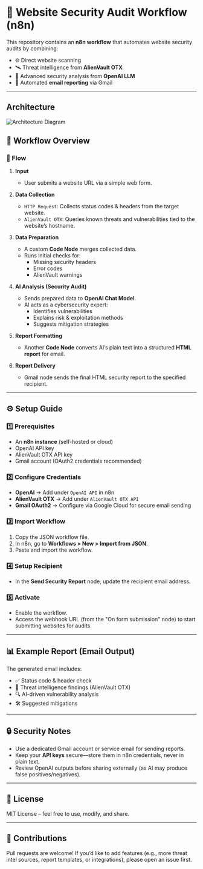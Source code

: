 # 🔐 Website Security Audit Workflow (n8n)

This repository contains an **n8n workflow** that automates website security audits by combining:

- 🌐 Direct website scanning  
- 🛰️ Threat intelligence from **AlienVault OTX**  
- 🤖 Advanced security analysis from **OpenAI LLM**  
- 📧 Automated **email reporting** via Gmail  

---
## Architecture

![Architecture Diagram](images/artitectrue.png)

## 🚀 Workflow Overview

### 🔄 Flow
1. **Input**  
   - User submits a website URL via a simple web form.

2. **Data Collection**  
   - `HTTP Request`: Collects status codes & headers from the target website.  
   - `AlienVault OTX`: Queries known threats and vulnerabilities tied to the website’s hostname.  

3. **Data Preparation**  
   - A custom **Code Node** merges collected data.  
   - Runs initial checks for:  
     - Missing security headers  
     - Error codes  
     - AlienVault warnings  

4. **AI Analysis (Security Audit)**  
   - Sends prepared data to **OpenAI Chat Model**.  
   - AI acts as a cybersecurity expert:  
     - Identifies vulnerabilities  
     - Explains risk & exploitation methods  
     - Suggests mitigation strategies  

5. **Report Formatting**  
   - Another **Code Node** converts AI’s plain text into a structured **HTML report** for email.  

6. **Report Delivery**  
   - Gmail node sends the final HTML security report to the specified recipient.  

---

## ⚙️ Setup Guide

### 1️⃣ Prerequisites
- An **n8n instance** (self-hosted or cloud)  
- OpenAI API key  
- AlienVault OTX API key  
- Gmail account (OAuth2 credentials recommended)  

### 2️⃣ Configure Credentials
- **OpenAI** → Add under `OpenAI API` in n8n  
- **AlienVault OTX** → Add under `AlienVault OTX API`  
- **Gmail OAuth2** → Configure via Google Cloud for secure email sending  

### 3️⃣ Import Workflow
1. Copy the JSON workflow file.  
2. In n8n, go to **Workflows > New > Import from JSON**.  
3. Paste and import the workflow.  

### 4️⃣ Setup Recipient
- In the **Send Security Report** node, update the recipient email address.  

### 5️⃣ Activate
- Enable the workflow.  
- Access the webhook URL (from the "On form submission" node) to start submitting websites for audits.  

---

## 📊 Example Report (Email Output)
The generated email includes:  
- ✅ Status code & header check  
- 🚨 Threat intelligence findings (AlienVault OTX)  
- 🔍 AI-driven vulnerability analysis  
- 🛠️ Suggested mitigations  

---

## 🔒 Security Notes
- Use a dedicated Gmail account or service email for sending reports.  
- Keep your **API keys** secure—store them in n8n credentials, never in plain text.  
- Review OpenAI outputs before sharing externally (as AI may produce false positives/negatives).  

---

## 📜 License
MIT License – feel free to use, modify, and share.  

---

## 🙌 Contributions
Pull requests are welcome! If you’d like to add features (e.g., more threat intel sources, report templates, or integrations), please open an issue first.  


